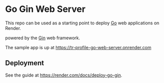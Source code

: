 # Go Gin Web Server

This repo can be used as a starting point to deploy [Go](https://golang.org/) web applications on Render.

powered by the [Gin](https://github.com/gin-gonic/gin) web framework.

The sample app is up at https://tr-profile-go-web-server.onrender.com

## Deployment

See the guide at https://render.com/docs/deploy-go-gin.
